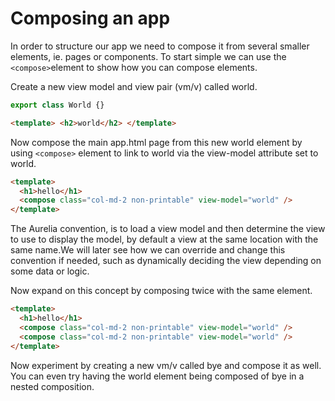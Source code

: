 # Composing an app

In order to structure our app we need to compose it from several smaller elements, ie. pages or components. To start simple we can use the `<compose>`element to show how you can compose elements.

Create a new view model and view pair (vm/v) called world.

```ts
export class World {}
```

```html
<template> <h2>world</h2> </template>
```

Now compose the main app.html page from this new world element by using `<compose>` element to link to world via the view-model attribute set to world.

```html
<template>
  <h1>hello</h1>
  <compose class="col-md-2 non-printable" view-model="world" /> 
</template>
```

The Aurelia convention, is to load a view model and then determine the view to use to display the model, by default a view at the same location with the same name.We will later see how we can override and change this convention if needed, such as dynamically deciding the view depending on some data or logic.

Now expand on this concept by composing twice with the same element.

```html
<template>
  <h1>hello</h1>
  <compose class="col-md-2 non-printable" view-model="world" />
  <compose class="col-md-2 non-printable" view-model="world" />
</template>
```

Now experiment by creating a new vm/v called bye and compose it as well. You can even try having the world element being composed of bye in a nested composition.

